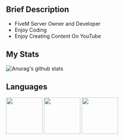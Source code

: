 ## Brief Description
- FiveM Server Owner and Developer 
- Enjoy Coding
- Enjoy Creating Content On YouTube

## My Stats

![Anurag's github stats](https://github-readme-stats.vercel.app/api?username=itswrath&show_icons=true&theme=react)

## Languages
<img src="https://cdn.jsdelivr.net/npm/programming-languages-logos/src/lua/lua.png" height="100">

<img src="https://cdn.jsdelivr.net/npm/programming-languages-logos/src/css/css.png" height="100">

<img src="https://cdn.jsdelivr.net/npm/programming-languages-logos/src/html/html.png" height="100">

